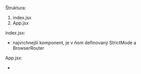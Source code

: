 Štruktura:

1. index.jsx
2. App.jsx

index.jsx:

- najvrchnejší komponent, je v ňom definovaný StrictMode a BrowserRouter


App.jsx:

- 